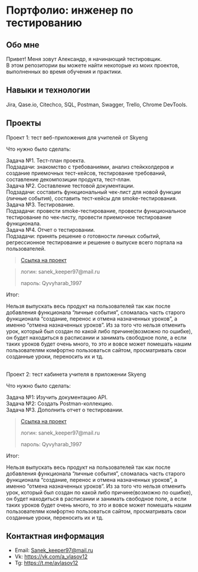 # Портфолио: инженер по тестированию

## Обо мне 

Привет! Меня зовут Александр, я начинающий тестировщик. <br>
В этом репозитории вы можете найти некоторые из моих проектов, выполненных во время обучения и практики.
<br>

## Навыки и технологии
Jira, Qase.io, Сitechco, SQL, Postman, Swagger, Trello, Chrome DevTools. <br>




## Проекты

<p> Проект 1: тест веб-приложения для учителей от Skyeng</p>
<p>Что нужно было сделать:<p>

Задача №1. Тест-план проекта. <br>
Подзадачи: знакомство с требованиями, анализ стейкхолдеров и создание приемочных тест-кейсов, тестирование требований, составление декомпозиции продукта, тест-план. <br>
Задача №2. Составление тестовой документации. <br>
Подзадачи: составить функциональный чек-лист для новой функции (личные события), составить тест-кейсы для smoke-тестирования. <br>
Задача №3. Тестирование. <br>
Подзадачи: провести smoke-тестирование, провести функциональное тестирование по чек-листу, провести приемочное тестирование функционала. <br>
Задача №4. Отчет о тестировании. <br>
Подзадачи: принять решение о готовности личных событий, регрессионное тестирование и решение о выпуске всего портала на пользователей. <br>



> <a href="https://github.com/Aleksandr120197/120197/blob/main/%D0%9F%D1%80%D0%BE%D0%B5%D0%BA%D1%82%20%E2%84%961">Ссылка на проект</a>

> <p> логин: sanek_keeper97@mail.ru  </p>
> <p> пароль: Qyvyharab_1997 </p>
 
 <p>Итог:<p>
Нельзя выпускать весь продукт на пользователей так как после добавления функционала “личные события”, сломалась часть старого функционала “создание, перенос и отмена назначенных уроков”, а именно “отмена назначенных уроков”. Из за того что нельзя отменить урок, который был создан по какой либо причине(возможно по ошибке), он будет находиться в расписании и занимать свободное поле, а если таких уроков будет очень много, то это и вовсе может помешать нашим пользователям комфортно пользоваться сайтом, просматривать свои созданные уроки, переносить их и тд. <br>
  



<br> 

<p> Проект 2: тест кабинета учителя в приложении Skyeng</p>
<p>Что нужно было сделать:<p>
Задача №1: Изучить  документацию API. <br>
Задача №2: Создать Postman-коллекцию. <br>
Задача №3. Дополнить отчет о тестировании. <br>


> <a href="https://alexsandr.atlassian.net/wiki/spaces/~5f0ee9811084620015b7697e/pages/33180/1+2">Ссылка на проект</a>
  > <p> логин: sanek_keeper97@mail.ru  </p>
> <p> пароль: Qyvyharab_1997 </p>
 
  <p>Итог:<p>
  Нельзя выпускать весь продукт на пользователей так как после добавления функционала “личные события”, сломалась часть старого функционала “создание, перенос и отмена назначенных уроков”, а именно “отмена назначенных уроков”. Из за того что нельзя отменить урок, который был создан по какой либо причине(возможно по ошибке), он будет находиться в расписании и занимать свободное поле, а если таких уроков будет очень много, то это и вовсе может помешать нашим пользователям комфортно пользоваться сайтом, просматривать свои созданные уроки, переносить их и тд.



## Контактная информация
- Email: Sanek_keeper97@mail.ru
- Vk: https://vk.com/a_vlasov12
- Tg: https://t.me/avlasov12
